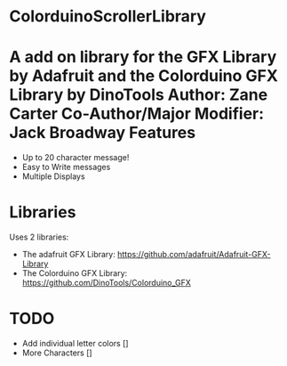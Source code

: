 ColorduinoScrollerLibrary
=========================

A add on library for the GFX Library by Adafruit and the Colorduino GFX Library by DinoTools                                     Author: Zane Carter                                                                                                       Co-Author/Major Modifier: Jack Broadway
Features
========


- Up to 20 character message!
- Easy to Write messages
- Multiple Displays

Libraries
=========

Uses 2 libraries:

- The adafruit GFX Library: https://github.com/adafruit/Adafruit-GFX-Library
- The Colorduino GFX Library: https://github.com/DinoTools/Colorduino_GFX

TODO
====

- Add individual letter colors []
- More Characters []
